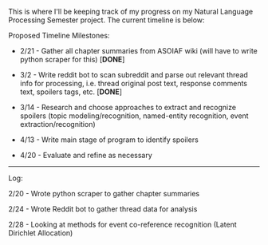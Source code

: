 This is where I'll be keeping track of my progress on my Natural Language Processing Semester project.  The current timeline is below:

Proposed Timeline Milestones:

* 2/21 - Gather all chapter summaries from ASOIAF wiki (will have to write python scraper for this) [**DONE**]

* 3/2 - Write reddit bot to scan subreddit and parse out relevant thread info for processing, i.e. thread original post text, response comments text, spoilers tags, etc. [**DONE**]

* 3/14 - Research and choose approaches to extract and recognize spoilers (topic modeling/recognition, named-entity recognition, event extraction/recognition)

* 4/13 - Write main stage of program to identify spoilers

* 4/20 - Evaluate and refine as necessary

-----------------------------------------------------------------------------------------------

Log:

2/20 - Wrote python scraper to gather chapter summaries

2/24 - Wrote Reddit bot to gather thread data for analysis

2/28 - Looking at methods for event co-reference recognition (Latent Dirichlet Allocation)
